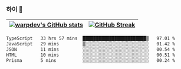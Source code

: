 
### 하이 👋
[![warpdev's GitHub stats](https://github-readme-stats.vercel.app/api?username=warpdev&show_icons=true&theme=vue-dark)](#) |[![GitHub Streak](https://github-readme-streak-stats.herokuapp.com/?user=warpdev&theme=dark)](#)
--- | --- |
<!--START_SECTION:waka-->

```txt
TypeScript   33 hrs 57 mins  ████████████████████████▒   97.01 %
JavaScript   29 mins         ▒░░░░░░░░░░░░░░░░░░░░░░░░   01.42 %
JSON         11 mins         ░░░░░░░░░░░░░░░░░░░░░░░░░   00.54 %
HTML         10 mins         ░░░░░░░░░░░░░░░░░░░░░░░░░   00.51 %
Prisma       5 mins          ░░░░░░░░░░░░░░░░░░░░░░░░░   00.24 %
```

<!--END_SECTION:waka-->

<!--
**warpdev/warpdev** is a ✨ _special_ ✨ repository because its `README.md` (this file) appears on your GitHub profile.

Here are some ideas to get you started:

- 🔭 I’m currently working on ...
- 🌱 I’m currently learning ...
- 👯 I’m looking to collaborate on ...
- 🤔 I’m looking for help with ...
- 💬 Ask me about ...
- 📫 How to reach me: ...
- 😄 Pronouns: ...
- ⚡ Fun fact: ...
-->
